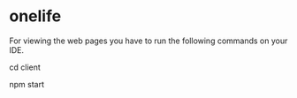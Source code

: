 # onelife

For viewing the web pages you have to run the following commands on your IDE.

cd client

npm start
